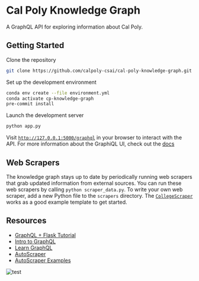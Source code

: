 # Cal Poly Knowledge Graph

A GraphQL API for exploring information about Cal Poly.

## Getting Started

Clone the repository

```bash
git clone https://github.com/calpoly-csai/cal-poly-knowledge-graph.git
```

Set up the development environment

```bash
conda env create --file environment.yml
conda activate cp-knowledge-graph
pre-commit install
```

Launch the development server

```bash
python app.py
```

Visit [`http://127.0.0.1:5000/graphql`](http://127.0.0.1:5000/graphql) in your browser to interact with the API. For more information about the GraphiQL UI, check out the [docs](https://github.com/graphql/graphiql/tree/main/packages/graphiql#readme)

## Web Scrapers

The knowledge graph stays up to date by periodically running web scrapers that grab updated information from external sources. You can run these web scrapers by calling `python scraper_data.py`. To write your own web scraper, add a new Python file to the `scrapers` directory. The [`CollegeScraper`](./scrapers/college_scraper.py) works as a good example template to get started.

## Resources

- [GraphQL + Flask Tutorial](https://graphene-mongo.readthedocs.io/en/latest/tutorial.html)
- [Intro to GraphQL](https://graphql.org/learn/)
- [Learn GraphQL](https://www.howtographql.com)
- [AutoScraper](https://github.com/alirezamika/autoscraper)
- [AutoScraper Examples](https://gist.github.com/alirezamika/72083221891eecd991bbc0a2a2467673)

![test](./docs/assets/graph-visualization.jpg)
